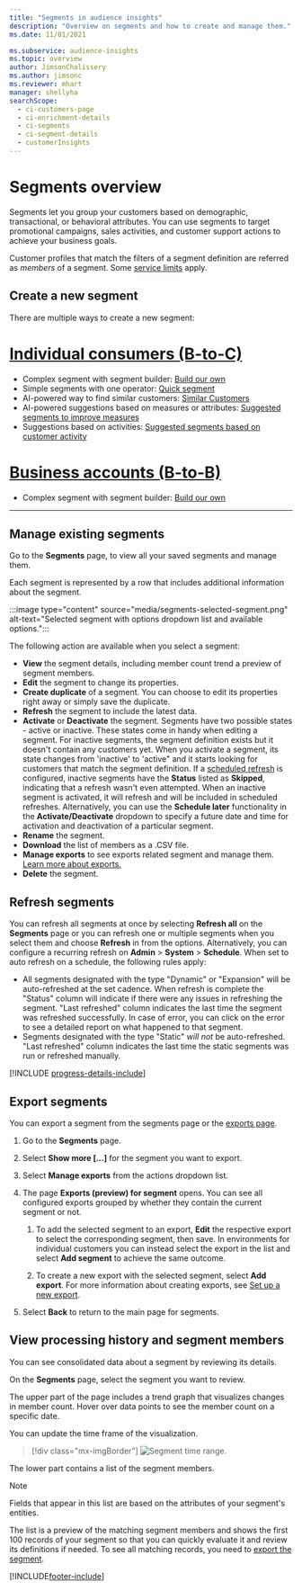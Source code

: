 ```yaml
---
title: "Segments in audience insights"
description: "Overview on segments and how to create and manage them."
ms.date: 11/01/2021

ms.subservice: audience-insights
ms.topic: overview
author: JimsonChalissery
ms.author: jimsonc
ms.reviewer: mhart
manager: shellyha
searchScope: 
  - ci-customers-page
  - ci-enrichment-details
  - ci-segments
  - ci-segment-details
  - customerInsights
---
```


# Segments overview

Segments let you group your customers based on demographic, transactional, or behavioral attributes. You can use segments to target promotional campaigns, sales activities, and customer support actions to achieve your business goals.

Customer profiles that match the filters of a segment definition are referred as *members* of a segment. Some [service limits](/dynamics365/customer-insights/service-limits) apply.

## Create a new segment

There are multiple ways to create a new segment: 

# [Individual consumers (B-to-C)](#tab/b2c)

- Complex segment with segment builder: [Build our own](segment-builder.md#create-a-new-segment) 
- Simple segments with one operator: [Quick segment](segment-builder.md#quick-segments) 
- AI-powered way to find similar customers: [Similar Customers](find-similar-customer-segments.md) 
- AI-powered suggestions based on measures or attributes: [Suggested segments to improve measures](suggested-segments.md) 
- Suggestions based on activities: [Suggested segments based on customer activity](suggested-segments-activity.md) 

# [Business accounts (B-to-B)](#tab/b2b)

- Complex segment with segment builder: [Build our own](segment-builder.md#create-a-new-segment)

---

## Manage existing segments

Go to the **Segments** page, to view all your saved segments and manage them.

Each segment is represented by a row that includes additional information about the segment.

:::image type="content" source="media/segments-selected-segment.png" alt-text="Selected segment with options dropdown list and available options.":::

The following action are available when you select a segment:

- **View** the segment details, including member count trend a preview of segment members.
- **Edit** the segment to change its properties.
- **Create duplicate** of a segment. You can choose to edit its properties right away or simply save the duplicate.
- **Refresh** the segment to include the latest data.
- **Activate** or **Deactivate** the segment. Segments have two possible states - active or inactive. These states come in handy when editing a segment. For inactive segments, the segment definition exists but it doesn't contain any customers yet. When you activate a segment, its state changes from 'inactive' to 'active" and it starts looking for customers that match the segment definition. If a [scheduled refresh](system.md#schedule-tab) is configured, inactive segments have the **Status** listed as **Skipped**, indicating that a refresh wasn't even attempted. When an inactive segment is activated, it will refresh and will be included in scheduled refreshes.
  Alternatively, you can use the **Schedule later** functionality in the **Activate/Deactivate** dropdown to specify a future date and time for activation and deactivation of a particular segment.
- **Rename** the segment.
- **Download** the list of members as a .CSV file.
- **Manage exports** to see exports related segment and manage them. [Learn more about exports.](export-destinations.md)
- **Delete** the segment.

## Refresh segments

You can refresh all segments at once by selecting **Refresh all** on the **Segments** page or you can refresh one or multiple segments when you select them and choose **Refresh** in from the options. Alternatively, you can configure a recurring refresh on **Admin** > **System** > **Schedule**. When set to auto refresh on a schedule, the following rules apply:
- All segments designated with the type "Dynamic" or "Expansion" will be auto-refreshed at the set cadence. When refresh is complete the "Status" column will indicate if there were any issues in refreshing the segment. "Last refreshed" column indicates the last time the segment was refreshed successfully. In case of error, you can click on the error to see a detailed report on what happened to that segment.
- Segments designated with the type "Static" *will not* be auto-refreshed. "Last refreshed" column indicates the last time the static segments was run or refreshed manually.

[!INCLUDE [progress-details-include](../includes/progress-details-pane.md)]

## Export segments

You can export a segment from the segments page or the [exports page](export-destinations.md). 

1. Go to the **Segments** page.

1. Select **Show more [...]** for the segment you want to export.

1. Select **Manage exports** from the actions dropdown list.

1. The page **Exports (preview) for segment** opens. You can see all configured exports grouped by whether they contain the current segment or not.

   1. To add the selected segment to an export, **Edit** the respective export to select the corresponding segment, then save. In environments for individual customers you can instead select the export in the list and select **Add segment** to achieve the same outcome.

   1. To create a new export with the selected segment, select **Add export**. For more information about creating exports, see [Set up a new export](export-destinations.md#set-up-a-new-export).

1. Select **Back** to return to the main page for segments.

## View processing history and segment members

You can see consolidated data about a segment by reviewing its details.

On the **Segments** page, select the segment you want to review.

The upper part of the page includes a trend graph that visualizes changes in member count. Hover over data points to see the member count on a specific date.

You can update the time frame of the visualization.

> [!div class="mx-imgBorder"]
> ![Segment time range.](media/segment-time-range.png "Segment time range")

The lower part contains a list of the segment members.

> [!NOTE]
> Fields that appear in this list are based on the attributes of your segment's entities.
>
>The list is a preview of the matching segment members and shows the first 100 records of your segment so that you can quickly evaluate it and review its definitions if needed. To see all matching records, you need to [export the segment](export-destinations.md).


[!INCLUDE[footer-include](../includes/footer-banner.md)]
